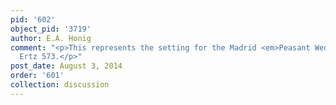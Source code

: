 ```yaml
---
pid: '602'
object_pid: '3719'
author: E.A. Honig
comment: "<p>This represents the setting for the Madrid <em>Peasant Wedding Banquet,</em>
  Ertz 573.</p>"
post_date: August 3, 2014
order: '601'
collection: discussion
---
```

